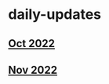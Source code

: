 # daily-updates
## [Oct 2022](https://github.com/vadafoss/daily-updates/issues/1)
## [Nov 2022](https://github.com/vadafoss/daily-updates/issues/2)
